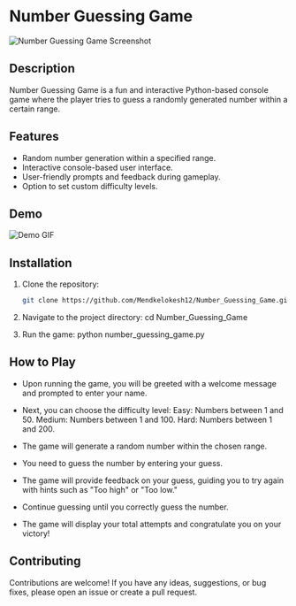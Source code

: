 # Number Guessing Game

![Number Guessing Game Screenshot](path_to_screenshot.png)

## Description

Number Guessing Game is a fun and interactive Python-based console game where the player tries to guess a randomly generated number within a certain range.

## Features

- Random number generation within a specified range.
- Interactive console-based user interface.
- User-friendly prompts and feedback during gameplay.
- Option to set custom difficulty levels.

## Demo

![Demo GIF](path_to_demo.gif)

## Installation

1. Clone the repository:
   ```bash
   git clone https://github.com/Mendkelokesh12/Number_Guessing_Game.git
2. Navigate to the project directory:
   cd Number_Guessing_Game

3. Run the game:
   python number_guessing_game.py

## How to Play
- Upon running the game, you will be greeted with a welcome message and prompted to enter your name.
- Next, you can choose the difficulty level:
        Easy: Numbers between 1 and 50.
        Medium: Numbers between 1 and 100.
        Hard: Numbers between 1 and 200.

- The game will generate a random number within the chosen range.
- You need to guess the number by entering your guess.
- The game will provide feedback on your guess, guiding you to try again with hints such as "Too high" or "Too low."
- Continue guessing until you correctly guess the number.
- The game will display your total attempts and congratulate you on your victory!

## Contributing

Contributions are welcome! If you have any ideas, suggestions, or bug fixes, please open an issue or create a pull request.
